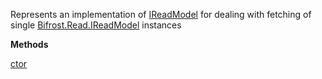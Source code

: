 Represents an implementation of [IReadModel<T>](IReadModel<T>) for dealing with fetching of single [Bifrost.Read.IReadModel](Bifrost.Read.IReadModel) instances

**Methods**

[ctor](Bifrost.Read.ReadModelOf`1.ctor)
